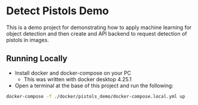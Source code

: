 # Detect Pistols Demo

This is a demo project for demonstrating how to apply machine learning for object detection and then create and API backend to request detection of pistols in images.

## Running Locally

- Install docker and docker-compose on your PC
  - This was written with docker desktop 4.25.1
- Open a terminal at the base of this project and run the following:

 ```bash
 docker-compose -f ./docker/pistols_demo/docker-compose.local.yml up
 ```
